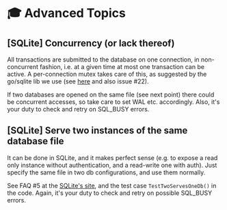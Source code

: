 # 🎓 Advanced Topics

## [SQLite] Concurrency (or lack thereof)

All transactions are submitted to the database on one connection, in non-concurrent fashion, i.e. at a given time at most
one transaction can be active. A per-connection mutex takes care of this, as suggested by the go/sqlite lib we use 
(see [here](https://gitlab.com/cznic/sqlite/-/issues/133) and also issue #22).

If two databases are opened on the same file (see next point) there could be concurrent accesses, so take care to set 
WAL etc. accordingly. Also, it's your duty to check and retry on SQL_BUSY errors.

## [SQLite] Serve two instances of the same database file

It can be done in SQLite, and it makes perfect sense (e.g. to expose a read only instance without authentication, and a read-write
one with auth). Just specify the same file in two db configurations, and use them normally.

See FAQ #5 at the [SQLite's site](https://www.sqlite.org/faq.html), and the test case `TestTwoServesOneDb()` in the 
code. Again, it's your duty to check and retry on possible SQL_BUSY errors.

